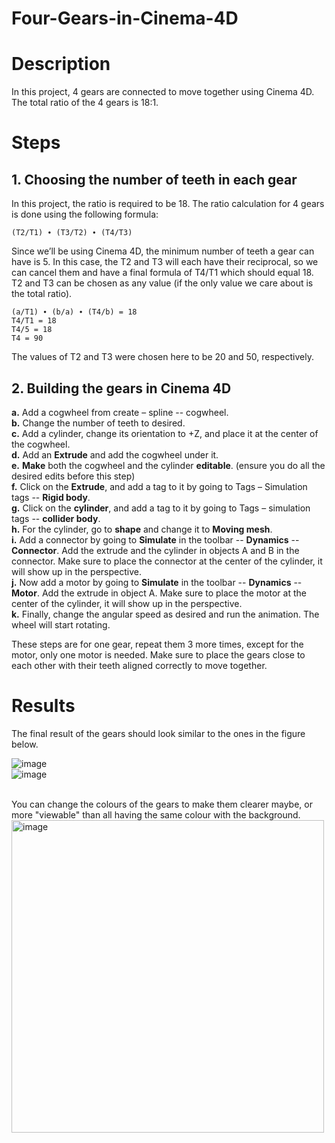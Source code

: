 # Four-Gears-in-Cinema-4D

# Description 
In this project, 4 gears are connected to move together using Cinema 4D. The total ratio of the 4 gears is 18:1. 

# Steps 
## 1. Choosing the number of teeth in each gear 
In this project, the ratio is required to be 18. The ratio calculation for 4 gears is done using the following formula: 
```
(T2/T1) ∙ (T3/T2) ∙ (T4/T3)
```
Since we’ll be using Cinema 4D, the minimum number of teeth a gear can have is 5. In this case, the T2 and T3 will each have their reciprocal, so we can cancel them and have a final formula of T4/T1 which should equal 18. T2 and T3 can be chosen as any value (if the only value we care about is the total ratio).
```
(a/T1) ∙ (b/a) ∙ (T4/b) = 18 
T4/T1 = 18 
T4/5 = 18 
T4 = 90
``` 
The values of T2 and T3 were chosen here to be 20 and 50, respectively. 

## 2. Building the gears in Cinema 4D 
**a.**	Add a cogwheel from create – spline --  cogwheel. <br />
**b.**	Change the number of teeth to desired. <br /> 
**c.**	Add a cylinder, change its orientation to +Z, and place it at the center of the cogwheel. <br />
**d.**	Add an **Extrude** and add the cogwheel under it. <br />
**e.**	**Make** both the cogwheel and the cylinder **editable**. (ensure you do all the desired edits before this step) <br />
**f.**	Click on the **Extrude**, and add a tag to it by going to Tags – Simulation tags -- **Rigid body**. <br />
**g.**	Click on the **cylinder**, and add a tag to it by going to Tags – simulation tags -- **collider body**. <br />
**h.**	For the cylinder, go to **shape** and change it to **Moving mesh**.  <br />
**i.**	Add a connector by going to **Simulate** in the toolbar -- **Dynamics** -- **Connector**. Add the extrude and the cylinder in objects A and B in the connector. Make sure to place the connector at the center of the cylinder, it will show up in the perspective.  <br />
**j.**	Now add a motor by going to **Simulate** in the toolbar -- **Dynamics** -- **Motor**. Add the extrude in object A. Make sure to place the motor at the center of the cylinder, it will show up in the perspective.  <br />
**k.**	Finally, change the angular speed as desired and run the animation. The wheel will start rotating.  <br />

These steps are for one gear, repeat them 3 more times, except for the motor, only one motor is needed. Make sure to place the gears close to each other with their teeth aligned correctly to move together. 

# Results 
The final result of the gears should look similar to the ones in the figure below. 

![image](https://github.com/user-attachments/assets/c0268492-a427-4a1a-a6b4-5d62fa40a69c)
<br />
![image](https://github.com/user-attachments/assets/8e155a50-c40e-4f6c-a035-c996e9582d9f)

<br /> 
You can change the colours of the gears to make them clearer maybe, or more "viewable" than all having the same colour with the background. 
<img width="500" alt="image" src="https://github.com/user-attachments/assets/011813e9-f17a-4d85-99d6-118d73bd50e5">

